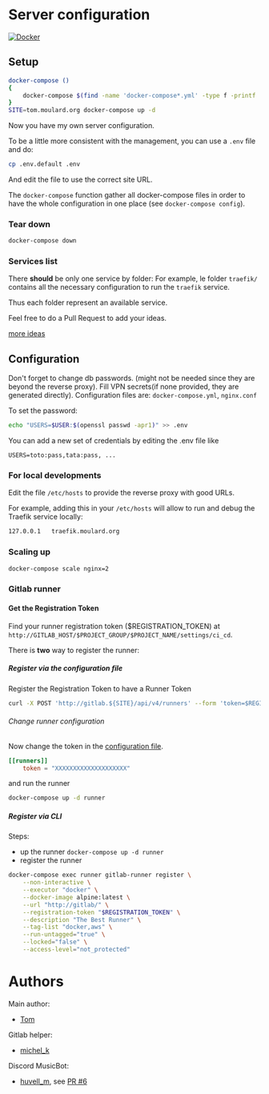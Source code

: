 # Server configuration
[![Docker](https://github.com/tomMoulard/make-my-server/workflows/Docker/badge.svg)](https://github.com/tomMoulard/make-my-server/actions)

## Setup
```bash
docker-compose ()
{
    docker-compose $(find -name 'docker-compose*.yml' -type f -printf '%p\t%d\n'  2>/dev/null | sort -n -k2 | cut -f 1 | awk '{print "-f "$0}') $@
}
SITE=tom.moulard.org docker-compose up -d
```

Now you have my own server configuration.

To be a little more consistent with the management, you can use a `.env` file
and do:
```bash
cp .env.default .env
```

And edit the file to use the correct site URL.

The `docker-compose` function gather all docker-compose files in order to have
the whole configuration in one place (see `docker-compose config`).

### Tear down
```bash
docker-compose down
```

### Services list
There **should** be only one service by folder:
For example, le folder `traefik/` contains all the necessary configuration to
run the `traefik` service.

Thus each folder represent an available service.

Feel free to do a Pull Request to add your ideas.

[more ideas](https://github.com/awesome-selfhosted/awesome-selfhosted)

## Configuration
Don't forget to change db passwords. (might not be needed since they are beyond
the reverse proxy).
Fill VPN secrets(if none provided, they are generated directly).
Configuration files are: `docker-compose.yml`, `nginx.conf`

To set the password:
```bash
echo "USERS=$USER:$(openssl passwd -apr1)" >> .env
```

You can add a new set of credentials by editing the .env file like
```env
USERS=toto:pass,tata:pass, ...
```

### For local developments
Edit the file `/etc/hosts` to provide the reverse proxy with good URLs.

For example, adding this in your `/etc/hosts` will allow to run and debug the
Traefik service locally:
```bash
127.0.0.1   traefik.moulard.org
```

### Scaling up
```bash
docker-compose scale nginx=2
```

### Gitlab runner
#### Get the Registration Token
Find your runner registration token (\$REGISTRATION_TOKEN) at
`http://GITLAB_HOST/$PROJECT_GROUP/$PROJECT_NAME/settings/ci_cd`.

There is **two** way to register the runner:

##### Register via the configuration file
Register the Registration Token to have a Runner Token
```bash
curl -X POST 'http://gitlab.${SITE}/api/v4/runners' --form 'token=$REGISTRATION_TOKEN' --form 'description=The Best Runner'
```

###### Change runner configuration
Now change the token in the [configuration file](gitlab/runner/config.toml).
```toml
[[runners]]
    token = "XXXXXXXXXXXXXXXXXXXX"
```
and run the runner
```bash
docker-compose up -d runner
```

##### Register via CLI
Steps:
 - up the runner `docker-compose up -d runner`
 - register the runner

```bash
docker-compose exec runner gitlab-runner register \
    --non-interactive \
    --executor "docker" \
    --docker-image alpine:latest \
    --url "http://gitlab/" \
    --registration-token "$REGISTRATION_TOKEN" \
    --description "The Best Runner" \
    --tag-list "docker,aws" \
    --run-untagged="true" \
    --locked="false" \
    --access-level="not_protected"
```

# Authors
Main author:
 - [Tom](http://tom.moulard.org)

Gitlab helper:
 - [michel_k](mailto:thomas.michelot@epita.fr)

Discord MusicBot:
 - [huvell_m](mailto:martin.huvelle@epita.fr),
see [PR #6](https://github.com/tomMoulard/make-my-server/pull/6)

